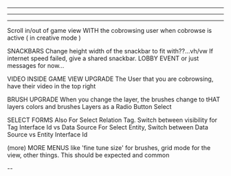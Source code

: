 --------------------------------------------------------------------------------------
--------------------------------------------------------------------------------------
--------------------------------------------------------------------------------------

Scroll in/out of game view WITH the cobrowsing user when cobrowse is active ( in creative mode )

SNACKBARS
  Change height width of the snackbar to fit with??...vh/vw
  If internet speed failed, give a shared snackbar. LOBBY EVENT or just messages for now...

VIDEO INSIDE GAME VIEW UPGRADE
  The User that you are cobrowsing, have their video in the top right 

BRUSH UPGRADE
  When you change the layer, the brushes change to tHAT layers colors and brushes
  Layers as a Radio Button Select

SELECT FORMS
  Also For Select Relation Tag. Switch between visibility for Tag Interface Id vs Data Source
  For Select Entity, Switch between Data Source vs Entity Interface Id

(more) MORE MENUS
like 'fine tune size' for brushes, grid mode for the view, other things. This should be expected and common

--